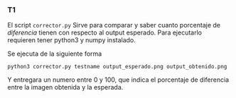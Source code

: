 ### T1

El script ```corrector.py``` Sirve para comparar y saber cuanto porcentaje de _diferencia_ tienen con respecto al output esperado. Para ejecutarlo requieren tener python3 y numpy instalado.

Se ejecuta de la siguiente forma
```
python3 corrector.py testname output_esperado.png output_obtenido.png
```

Y entregara un numero entre 0 y 100, que indica el porcentaje de diferencia entre la imagen obtenida y la esperada.